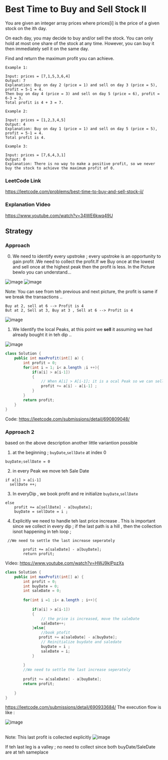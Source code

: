 # Best Time to Buy and Sell Stock II

You are given an integer array prices where prices[i] is the price of a given stock on the ith day.

On each day, you may decide to buy and/or sell the stock. You can only hold at most one share of the stock at any time. However, you can buy it then immediately sell it on the same day.

Find and return the maximum profit you can achieve.

 
````
Example 1:

Input: prices = [7,1,5,3,6,4]
Output: 7
Explanation: Buy on day 2 (price = 1) and sell on day 3 (price = 5), profit = 5-1 = 4.
Then buy on day 4 (price = 3) and sell on day 5 (price = 6), profit = 6-3 = 3.
Total profit is 4 + 3 = 7.
````
````
Example 2:

Input: prices = [1,2,3,4,5]
Output: 4
Explanation: Buy on day 1 (price = 1) and sell on day 5 (price = 5), profit = 5-1 = 4.
Total profit is 4.
````
````
Example 3:

Input: prices = [7,6,4,3,1]
Output: 0
Explanation: There is no way to make a positive profit, so we never buy the stock to achieve the maximum profit of 0.
````

### LeetCode Link 
https://leetcode.com/problems/best-time-to-buy-and-sell-stock-ii/

### Explanation Video 
https://www.youtube.com/watch?v=34WE6kwq49U

## Strategy
### Approach 

0. We need to identify every upstroke ; every upstroke is an opportunity to gain profit .We need to collect the profit.If we Buy once at the lowest and sell once at the highest peak then the profit is less. In the Picture bewlo you can understand... 

![image](https://user-images.githubusercontent.com/8110582/166146129-18b69818-c2ad-4e29-b001-2aaa9a1fa923.png)
![image](https://user-images.githubusercontent.com/8110582/166146347-08f1c6c0-2758-4e90-9ac3-a71a12320bdc.png)

Note: You can see from teh previous and next picture, the profit is same if we break the transactions .. 
````
Buy at 2, sell at 6 --> Profit is 4
But at 2, Sell at 3, Buy at 3 , Sell at 6 --> Profit is 4

````
![image](https://user-images.githubusercontent.com/8110582/166146495-de043cf5-6db7-45ab-baf5-83b28d0f989d.png)



1. We Identify the local Peaks, at this point we **sell** it assuming we had already bought it in teh dip ..

![image](https://user-images.githubusercontent.com/8110582/166145081-0856c073-e19f-464f-b84b-738ab93ed00e.png)


````java
class Solution {
    public int maxProfit(int[] a) {
        int profit = 0;
        for(int i = 1; i< a.length ;i ++){
            if(a[i] > a[i-1])
            {   
                // When A[i] > A[i-1]; it is a ocal Peak so we can sell here assumed that we had purchased before 
                profit += a[i] - a[i-1] ;
            }      
        }
        return profit;   
    }
}
````
Code: 
https://leetcode.com/submissions/detail/690809048/ 

### Approach 2
based on the above description another little variantion possible 

1. at the beginning ; `buyDate`,`sellDate` at index 0
````
buyDate;sellDate = 0
````
2. in every Peak we move teh Sale Date 
````
if a[i] > a[i-1]
  sellDate ++;
````
3. In everyDip , we book profit and re initialize `buyDate`,`sellDate`

````
else 
    profit += a[sellDate] - a[buyDate];
    buyDate = sellDate = i ;
````
4. Explicitly we need to handle teh last price increase . This is important since we collect in every dip ; if the last path is a hill , then the collection isnot happening in teh loop ; 

````
 //We need to settle the last increase seperately 
        
        profit += a[saleDate] - a[buyDate];
        return profit;
````

Video: https://www.youtube.com/watch?v=HWJ9kIPpzXs 

````java
class Solution {
    public int maxProfit(int[] a) {
        int profit = 0;
        int buyDate = 0; 
        int saleDate = 0;
        
        for(int i =1 ;i< a.length ; i++){
            
            if(a[i] > a[i-1])
            {   
                // the price is increased, move the saleDate
                saleDate++;
            }else{
                //book ptofit 
               profit += a[saleDate] - a[buyDate];
                // Reinitialize buydate and saledate 
                buyDate = i ;
                saleDate = i;
            }
               
        }
        //We need to settle the last increase seperately 
        
        profit += a[saleDate] - a[buyDate];
        return profit;
        
    }
}
````
https://leetcode.com/submissions/detail/690933684/
The execution flow is like :

![image](https://user-images.githubusercontent.com/8110582/166147402-3451b8f4-d9cb-4fdb-b5ca-6c9b846249b9.png)
<br>
<br>

Note: 
This last profit is collected explicitly 
![image](https://user-images.githubusercontent.com/8110582/166147519-77e37ab2-7fee-42e1-93fd-150c08143577.png)

If teh last leg is a valley ; no need to collect since both buyDate/SaleDate are at teh sameplace 
